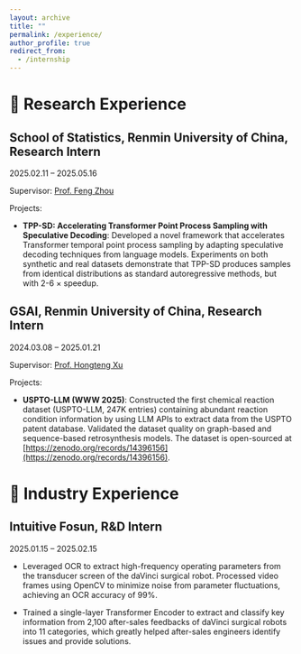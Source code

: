```yaml
---
layout: archive
title: ""
permalink: /experience/
author_profile: true
redirect_from:
  - /internship
---
```

# 🔬 Research Experience

School of Statistics, Renmin University of China, Research Intern 
---
2025.02.11 – 2025.05.16

Supervisor: [Prof. Feng Zhou](http://zhoufeng6288.github.io)

Projects: 
- **TPP-SD: Accelerating Transformer Point Process Sampling with Speculative Decoding**: Developed a novel framework that accelerates Transformer temporal point process sampling by adapting speculative decoding techniques from language models. Experiments on both synthetic and real datasets demonstrate that TPP-SD produces samples from identical distributions as standard autoregressive methods, but with 2-6 $\times$ speedup.

GSAI, Renmin University of China, Research Intern 
---
2024.03.08 – 2025.01.21

Supervisor: [Prof. Hongteng Xu](https://hongtengxu.github.io)

Projects: 
- **USPTO-LLM (WWW 2025)**: Constructed the first chemical reaction dataset (USPTO-LLM, 247K entries) containing abundant reaction condition information by using LLM APIs to extract data from the USPTO patent database. Validated the dataset quality on graph-based and sequence-based retrosynthesis models. The dataset is open-sourced at [https://zenodo.org/records/14396156](https://zenodo.org/records/14396156).


# 💼 Industry Experience

Intuitive Fosun, R&D Intern
---
2025.01.15 – 2025.02.15
- Leveraged OCR to extract high-frequency operating parameters from the transducer screen of the daVinci surgical robot. Processed video frames using OpenCV to minimize noise from parameter fluctuations, achieving an OCR accuracy of 99%.

- Trained a single-layer Transformer Encoder to extract and classify key information from 2,100 after-sales feedbacks of
daVinci surgical robots into 11 categories, which greatly helped after-sales engineers identify issues and provide solutions.